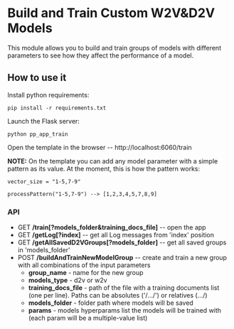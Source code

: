 # Build and Train Custom W2V&D2V Models

This module allows you to build and train groups of models with different parameters to see how they affect the performance of a model.


## How to use it

Install python requirements:

    pip install -r requirements.txt

Launch the Flask server:

    python pp_app_train

Open the template in the browser -- http://localhost:6060/train


**NOTE:** On the template you can add any model parameter with a simple pattern as its value. At the moment, this is how the pattern works:

    vector_size = "1-5,7-9"

    processPattern("1-5,7-9") --> [1,2,3,4,5,7,8,9]

### API

* GET __/train[?models_folder&training_docs_file]__ -- open the app
* GET __/getLog[?index]__ -- get all Log messages from 'index' position
* GET __/getAllSavedD2VGroups[?models_folder]__ -- get all saved groups in 'models_folder'
* POST __/buildAndTrainNewModelGroup__ -- create and train a new group with all combinations of the input parameters
    * __group_name__ - name for the new group
    * __models_type__ - d2v or w2v
    * __training_docs_file__ - path of the file with a training documents list (one per line). Paths can be absolutes ('/.../') or relatives (.../)
    * __models_folder__ - folder path where models will be saved
    * __params__ - models hyperparams list the models will be trained with (each param will be a multiple-value list)